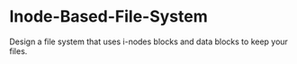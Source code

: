 # Inode-Based-File-System
Design a file system that uses i-nodes blocks and data blocks to keep your files.
